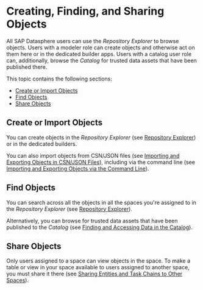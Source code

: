 <!-- loio6c69b305c2dc46798d51cd1f7a39c163 -->

# Creating, Finding, and Sharing Objects

All SAP Datasphere users can use the *Repository Explorer* to browse objects. Users with a modeler role can create objects and otherwise act on them here or in the dedicated builder apps. Users with a catalog user role can, additionally, browse the *Catalog* for trusted data assets that have been published there.

This topic contains the following sections:

-   [Create or Import Objects](creating-finding-and-sharing-objects-6c69b30.md#loio6c69b305c2dc46798d51cd1f7a39c163__section_create)
-   [Find Objects](creating-finding-and-sharing-objects-6c69b30.md#loio6c69b305c2dc46798d51cd1f7a39c163__section_find)
-   [Share Objects](creating-finding-and-sharing-objects-6c69b30.md#loio6c69b305c2dc46798d51cd1f7a39c163__section_share)



<a name="loio6c69b305c2dc46798d51cd1f7a39c163__section_create"/>

## Create or Import Objects

You can create objects in the *Repository Explorer* \(see [Repository Explorer](repository-explorer-f8ce0b4.md)\) or in the dedicated builders.

You can also import objects from CSN/JSON files \(see [Importing and Exporting Objects in CSN/JSON Files](importing-and-exporting-objects-in-csn-json-files-f8ff062.md)\), including via the command line \(see [Importing and Exporting Objects via the Command Line](importing-and-exporting-objects-via-the-command-line-6494657.md)\).



<a name="loio6c69b305c2dc46798d51cd1f7a39c163__section_find"/>

## Find Objects

You can search across all the objects in all the spaces you're assigned to in the *Repository Explorer* \(see [Repository Explorer](repository-explorer-f8ce0b4.md)\).

Alternatively, you can browse for trusted data assets that have been published to the *Catalog* \(see [Finding and Accessing Data in the Catalog](../finding-and-accessing-data-in-the-catalog-1047825.md)\).



<a name="loio6c69b305c2dc46798d51cd1f7a39c163__section_share"/>

## Share Objects

Only users assigned to a space can view objects in the space. To make a table or view in your space available to users assigned to another space, you must share it there \(see [Sharing Entities and Task Chains to Other Spaces](sharing-entities-and-task-chains-to-other-spaces-64b318f.md)\).

